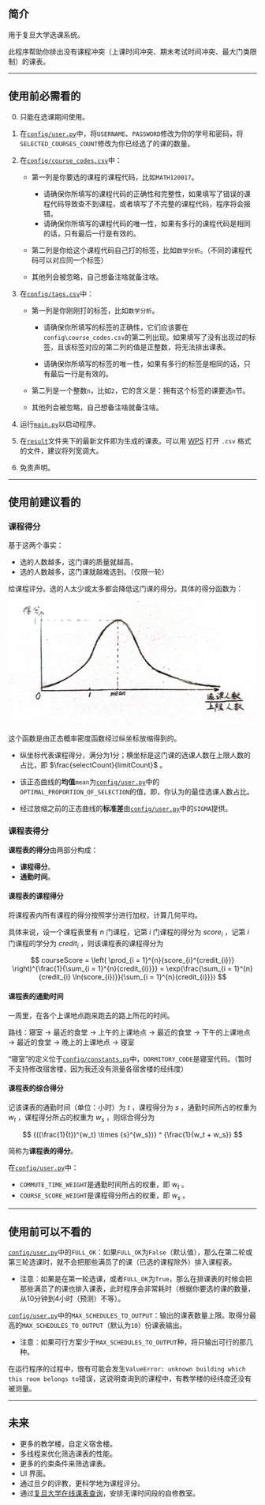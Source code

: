 ## 简介

用于复旦大学选课系统。

此程序帮助你排出没有课程冲突（上课时间冲突、期末考试时间冲突、最大门类限制）的课表。

---

## 使用前必需看的

0. 只能在选课期间使用。

1. 在[`config/user.py`](./config/user.py)中，将`USERNAME`、`PASSWORD`修改为你的学号和密码，将`SELECTED_COURSES_COUNT`修改为你已经选了的课的数量。

2. 在[`config/course_codes.csv`](./config/course_codes.csv)中：

    - 第一列是你要选的课程的课程代码，比如`MATH120017`。
        - 请确保你所填写的课程代码的正确性和完整性，如果填写了错误的课程代码导致查不到课程，或者填写了不完整的课程代码，程序将会报错。
        - 请确保你所填写的课程代码的唯一性，如果有多行的课程代码是相同的话，只有最后一行是有效的。

    - 第二列是你给这个课程代码自己打的标签，比如`数学分析`。（不同的课程代码可以对应同一个标签）

    - 其他列会被忽略，自己想备注啥就备注啥。

3. 在[`config/tags.csv`](./config/tags.csv)中：

    - 第一列是你刚刚打的标签，比如`数学分析`。

        - 请确保你所填写的标签的正确性，它们应该要在`config\course_codes.csv`的第二列出现。如果填写了没有出现过的标签，且该标签对应的第二列的值是正整数，将无法排出课表。

        - 请确保你所填写的标签的唯一性，如果有多行的标签是相同的话，只有最后一行是有效的。

    - 第二列是一个整数`n`，比如`2`，它的含义是：拥有这个标签的课要选`n`节。

    - 其他列会被忽略，自己想备注啥就备注啥。

4. 运行[`main.py`](./main.py)以启动程序。
5. 在[`result`](./result)文件夹下的最新文件即为生成的课表。可以用 [WPS](https://www.wps.cn/) 打开 `.csv` 格式的文件，建议将列宽调大。
6. 免责声明。

---

## 使用前建议看的

### 课程得分

基于这两个事实：
- 选的人数越多，这门课的质量就越高。
- 选的人数越多，这门课就越难选到。（仅限一轮）
  

给课程评分。选的人太少或太多都会降低这门课的得分。具体的得分函数为：

![202502201325_2](./README.assets/course_score_mapping.jpg)

这个函数是由正态概率密度函数经过纵坐标放缩得到的。

- 纵坐标代表课程得分，满分为1分；横坐标是这门课的选课人数在上限人数的占比，即 $\frac{selectCount}{limitCount}$ 。

- 该正态曲线的**均值**`mean`为[`config/user.py`](./config/user.py)中的`OPTIMAL_PROPORTION_OF_SELECTION`的值，即，你认为的最佳选课人数占比。
- 经过放缩之前的正态曲线的**标准差**由[`config/user.py`](./config/user.py)中的`SIGMA`提供。

### 课程表得分

**课程表的得分**由两部分构成：

- **课程得分**。
- **通勤时间**。

#### 课程表的**课程得分**

将课程表内所有课程的得分按照学分进行加权，计算几何平均。

具体来说，设一个课程表里有 $n$ 门课程，记第 $i$ 门课程的得分为 $score_{i}$ ，记第 $i$ 门课程的学分为 $credit_{i}$ ，则该课程表的课程得分为

$$
courseScore = \left( \prod_{i = 1}^{n}{score_{i}^{credit_{i}}} \right)^{\frac{1}{\sum_{i = 1}^{n}{credit_{i}}}} = \exp(\frac{\sum_{i = 1}^{n}{credit_{i} \ln(score_{i})}}{\sum_{i = 1}^{n}{credit_{i}}})
$$

#### 课程表的**通勤时间**

一周里，在各个上课地点跑来跑去的路上所花的时间。

路线：寝室 → 最近的食堂 → 上午的上课地点 → 最近的食堂 → 下午的上课地点 → 最近的食堂 → 晚上的上课地点 → 寝室

“寝室”的定义位于[`config/constants.py`](./config/constants.py)中，`DORMITORY_CODE`是寝室代码。（暂时不支持修改宿舍楼，因为我还没有测量各宿舍楼的经纬度）

#### 课程表的**综合得分**

记该课表的通勤时间（单位：小时）为 $t$ ，课程得分为 $s$ ，通勤时间所占的权重为 $w_t$ ，课程得分所占的权重为 $w_s$ ，则综合得分为

$$
{((\frac{1}{t})^{w_t} \times {s}^{w_s})} ^ {\frac{1}{w_t + w_s}}
$$

简称为**课程表的得分**。

在[`config/user.py`](./config/user.py)中：

- `COMMUTE_TIME_WEIGHT`是通勤时间所占的权重，即 $w_{t}$ 。
- `COURSE_SCORE_WEIGHT`是课程得分所占的权重，即 $w_{s}$ 。

---

## 使用前可以不看的

[`config/user.py`](./config/user.py)中的`FULL_OK`：如果`FULL_OK`为`False`（默认值），那么在第二轮或第三轮选课时，就不会把那些满员了的课（已选的课程除外）排入课程表。

- 注意：如果是在第一轮选课，或者`FULL_OK`为`True`，那么在排课表的时候会把那些满员了的课也排入课表，此时程序会非常耗时（根据你要选的课的数量，从10分钟到4小时（预测）不等）。

[`config/user.py`](./config/user.py)中的`MAX_SCHEDULES_TO_OUTPUT`：输出的课表数量上限。取得分最高的`MAX_SCHEDULES_TO_OUTPUT`（默认为`10`）份课表输出。

- 注意：如果可行方案少于`MAX_SCHEDULES_TO_OUTPUT`种，将只输出可行的那几种。

在运行程序的过程中，很有可能会发生`ValueError: unknown building which this room belongs to`错误，这说明查询到的课程中，有教学楼的经纬度还没有被测量。

---

## 未来

- 更多的教学楼，自定义宿舍楼。
- 多线程来优化筛选课表的性能。
- 更多的约束条件来筛选课表。
- UI 界面。
- 通过旦夕的评教，更科学地为课程评分。
- 通过[复旦大学在线课表查询](http://10.64.130.6/)，安排无课时间段的自修教室。
